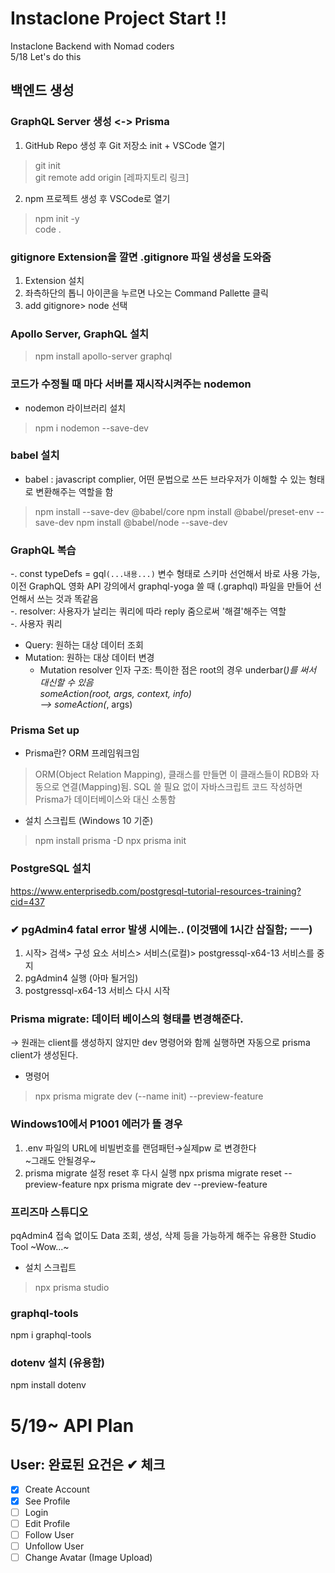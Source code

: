 # Instaclone Project Start !!
Instaclone Backend with Nomad coders   
5/18 Let's do this  

## 백엔드 생성

### GraphQL Server 생성 <-> Prisma  

1) GitHub Repo 생성 후 Git 저장소 init + VSCode 열기  
> git init  
> git remote add origin [레파지토리 링크]  
2) npm 프로젝트 생성 후 VSCode로 열기  
> npm init -y  
> code .  
### gitignore Extension을 깔면 .gitignore 파일 생성을 도와줌
1) Extension 설치  
2) 좌측하단의 톱니 아이콘을 누르면 나오는 Command Pallette 클릭  
3) add gitignore> node 선택  


### Apollo Server, GraphQL 설치  
> npm install apollo-server graphql
   
### 코드가 수정될 때 마다 서버를 재시작시켜주는 nodemon
- nodemon 라이브러리 설치
> npm i nodemon --save-dev
### babel 설치
- babel : javascript complier, 어떤 문법으로 쓰든 브라우저가 이해할 수 있는 형태로 변환해주는 역할을 함
> npm install --save-dev @babel/core
> npm install @babel/preset-env --save-dev
> npm install @babel/node --save-dev
### GraphQL 복습

-. const typeDefs = gql`(...내용...)` 변수 형태로 스키마 선언해서 바로 사용 가능, 이전 GraphQL 영화 API 강의에서 graphql-yoga 쓸 때 (.graphql) 파일을 만들어 선언해서 쓰는 것과 똑같음   
-. resolver: 사용자가 날리는 쿼리에 따라 reply 줌으로써 '해결'해주는 역할  
-. 사용자 쿼리  
  - Query: 원하는 대상 데이터 조회  
  - Mutation: 원하는 대상 데이터 변경  
    * Mutation resolver 인자 구조: 특이한 점은 root의 경우 underbar(_)를 써서 대신할 수 있음  
      someAction(root, args, context, info)   
 --> someAction(_, args)  

### Prisma Set up
- Prisma란? ORM 프레임워크임
> ORM(Object Relation Mapping), 클래스를 만들면 이 클래스들이 RDB와 자동으로 연결(Mapping)됨. SQL 쓸 필요 없이 자바스크립트 코드 작성하면 Prisma가 데이터베이스와 대신 소통함
- 설치 스크립트 (Windows 10 기준)  
> npm install prisma -D
> npx prisma init
### PostgreSQL 설치
https://www.enterprisedb.com/postgresql-tutorial-resources-training?cid=437

### ✔ pgAdmin4 fatal error 발생 시에는.. (이것땜에 1시간 삽질함; ㅡㅡ)
1) 시작> 검색> 구성 요소 서비스> 서비스(로컬)> postgressql-x64-13 서비스를 중지  
2) pgAdmin4 실행 (아마 될거임)  
3) postgressql-x64-13 서비스 다시 시작  

### Prisma migrate: 데이터 베이스의 형태를 변경해준다.  
→ 원래는 client를 생성하지 않지만 dev 명령어와 함께 실행하면 자동으로 prisma client가 생성된다.  

- 명령어
> npx prisma migrate dev (--name init) --preview-feature
### Windows10에서 P1001 에러가 뜰 경우
1) .env 파일의 URL에 비빌번호를 랜덤패턴→실제pw 로 변경한다  
~그래도 안될경우~  
2) prisma migrate 설정 reset 후 다시 실행
npx prisma migrate reset --preview-feature
npx prisma migrate dev --preview-feature

### 프리즈마 스튜디오
pqAdmin4 접속 없이도 Data 조회, 생성, 삭제 등을 가능하게 해주는 유용한 Studio Tool ~Wow...~   

- 설치 스크립트   
> npx prisma studio 
### graphql-tools
npm i graphql-tools


### dotenv 설치 (유용함)
npm install dotenv

# 5/19~ API Plan
## User: 완료된 요건은 ✔ 체크
- [x] Create Account
- [x] See Profile
- [ ] Login
- [ ] Edit Profile
- [ ] Follow User
- [ ] Unfollow User
- [ ] Change Avatar (Image Upload)